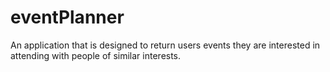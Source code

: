 # eventPlanner
An application that is designed to return users events they are interested in attending with people of similar interests.
